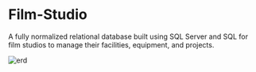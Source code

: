 # Film-Studio
A fully normalized relational database built using SQL Server and SQL for film studios to manage their facilities, equipment, and projects. 

![erd](FilmStudioDBERD.png)